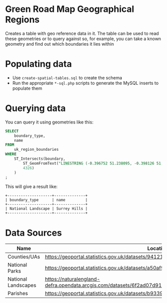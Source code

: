 # Green Road Map Geographical Regions

Creates a table with geo reference data in it. The table can be used to read these geometries or to query against
so, for example, you can take a known geometry and find out which boundaries it lies within

# Populating data

 - Use `create-spatial-tables.sql` to create the schema
 - Run the appropriate `*-sql.php` scripts to generate the MySQL inserts to populate them

# Querying data

You can query it using geometries like this:

```sql
SELECT
    boundary_type,
    name
FROM
    uk_region_boundaries
WHERE
    ST_Intersects(boundary,
        ST_GeomFromText("LINESTRING (-0.396752 51.238095, -0.398126 51.237397, -0.402374 51.235932, -0.404885 51.23569, -0.409015 51.23516, -0.411204 51.23516)",
        4326)
    )
;
```

This will give a result like:
```
+--------------------+--------------+
| boundary_type      | name         |
+--------------------+--------------+
| National Landscape | Surrey Hills |
+--------------------+--------------+
```

# Data Sources

| Name | Location |
| --- | --- |
| Counties/UAs | https://geoportal.statistics.gov.uk/datasets/941217c8d0ea43fabdad50d9b39234f5_0/explore |
| National Parks | https://geoportal.statistics.gov.uk/datasets/a50af95256b34942b391c4f7b29739ff_0/explore |
| National Landscapes | https://naturalengland-defra.opendata.arcgis.com/datasets/6f2ad07d91304ad79cdecd52489d5046_0/explore |
| Parishes | https://geoportal.statistics.gov.uk/datasets/b933971ba4b9463fb7c2645cbae15966_0/explore |

